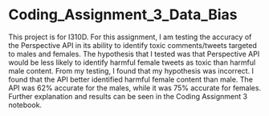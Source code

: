 # Coding_Assignment_3_Data_Bias
This project is for I310D. For this assignment, I am testing the accuracy of the Perspective API in its ability to identify toxic comments/tweets targeted to males and females. 
The hypothesis that I tested was that Perspective API would be less likely to identify harmful female tweets as toxic than harmful male content.
From my testing, I found that my hypothesis was incorrect. I found that the API better identified harmful female content than male. The API was 62% accurate for the males, while it was 75% accurate for females. Further explanation and results can be seen in the Coding Assignment 3 notebook. 
